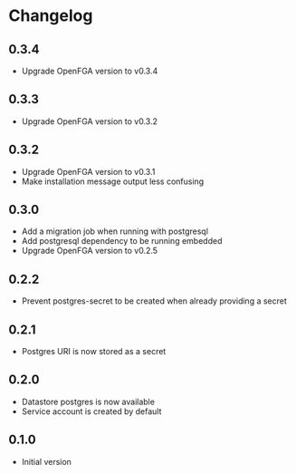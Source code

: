 # Changelog

## 0.3.4

* Upgrade OpenFGA version to v0.3.4

## 0.3.3

* Upgrade OpenFGA version to v0.3.2

## 0.3.2

* Upgrade OpenFGA version to v0.3.1
* Make installation message output less confusing

## 0.3.0

* Add a migration job when running with postgresql
* Add postgresql dependency to be running embedded
* Upgrade OpenFGA version to v0.2.5

## 0.2.2

* Prevent postgres-secret to be created when already providing a secret

## 0.2.1

* Postgres URI is now stored as a secret

## 0.2.0

* Datastore postgres is now available
* Service account is created by default

## 0.1.0

* Initial version
